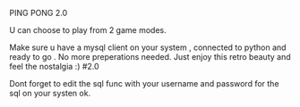 PING PONG 2.0

U can choose to play from 2 game modes.

Make sure u have a mysql client on your system , connected to python and ready to go .
No more preperations needed. Just enjoy this retro beauty and feel the nostalgia 
:)
#2.0

Dont forget to  edit the sql func with your username and password for the sql on your systen ok.
